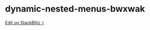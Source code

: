 # dynamic-nested-menus-bwxwak

[Edit on StackBlitz ⚡️](https://stackblitz.com/edit/dynamic-nested-menus-bwxwak)
